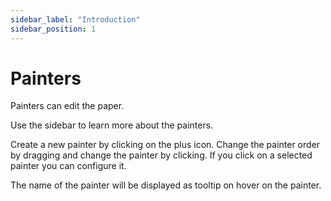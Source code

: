 ```yaml
---
sidebar_label: "Introduction"
sidebar_position: 1
---
```


# Painters

Painters can edit the paper.

Use the sidebar to learn more about the painters.

Create a new painter by clicking on the plus icon. Change the painter order by dragging and change the painter by clicking.
If you click on a selected painter you can configure it.

The name of the painter will be displayed as tooltip on hover on the painter.

